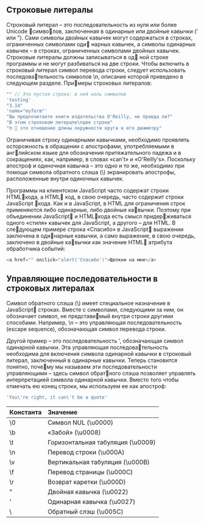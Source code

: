 ## Строковые литералы

Строковый литерал – это последовательность из нуля или более Unicode символов, заключенная в одинарные или двойные кавычки \(' или "\). Сами символы двойных кавычек могут содержаться в строках, ограниченных символами оди нарных кавычек, а символы одинарных кавычек – в строках, ограниченных символами двойных кавычек. Строковые литералы должны записываться в од ной строке программы и не могут разбиваться на две строки. Чтобы включить в строковый литерал символ перевода строки, следует использовать последовательность символов \n, описание которой приведено в следующем разделе. Примеры строковых литералов:

```js
"" // Это пустая строка: в ней ноль символов
'testing'
"3.14"
'name="myform"'
"Вы предпочитаете книги издательства O'Reilly, не правда ли?"
"В этом строковом литерале\nдве строки"
"π  это отношение длины окружности круга к его диаметру"
```

Ограничивая строку одинарными кавычками, необходимо проявлять осторожность в обращении с апострофами, употребляемыми в английском языке для обозначения притяжательного падежа и в сокращениях, как, например, в словах «can't» и «O'Reilly's». Поскольку апостроф и одиночная кавычка – это одно и то же, необходимо при помощи символа обратного слэша \(\\) экранировать апострофы, расположенные внутри одиночных кавычек.

Программы на клиентском JavaScript часто содержат строки HTMLкода, а HTML код, в свою очередь, часто содержит строки JavaScript кода. Как и в JavaScript, в HTML для ограничения строк применяются либо одинарные, либо двойные кавычки. Поэтому при объединении JavaScript и HTMLкода есть смысл придерживаться одного «стиля» кавычек для JavaScript, а другого – для HTML. В следующем примере строка «Спасибо» в JavaScript выражении заключена в одинарные кавычки, а само выражение, в свою очередь, заключено в двойные кавычки как значение HTML атрибута обработчика событий:

```js
<a href="" onclick="alert('Спасибо')">Щелкни на мне</a>
```

## Управляющие последовательности в строковых литералах

Символ обратного слэша \(\\) имеет специальное назначение в JavaScript строках. Вместе с символами, следующими за ним, он обозначает символ, не представимый внутри строки другими способами. Например, \n – это управляющая последовательность \(escape sequence\), обозначающая символ перевода строки.

Другой пример – это последовательность \', обозначающая символ одинарной кавычки. Эта управляющая последовательность необходима для включения символа одинарной кавычки в строковый литерал, заключенный в одинарные кавычки. Теперь становится понятно, почему мы называем эти последовательности управляющими – здесь символ обратного слэша позволяет управлять интерпретацией символа одинарной кавычки. Вместо того чтобы отмечать ею конец строки, мы используем ее как апостроф:

```js
'You\'re right, it can\'t be a quote'
```

| Константа | Значение |
| :--- | :--- |
| \0 | Символ NUL \(\u0000\) |
| \b | «Забой» \(\u0008\) |
| \t | Горизонтальная табуляция \(\u0009\) |
| \n | Перевод строки \(\u000A\) |
| \v | Вертикальная табуляция \(\u000B\) |
| \f | Перевод страницы \(\u000C\) |
| \r | Возврат каретки \(\u000D\) |
| \" | Двойная кавычка \(\u0022\) |
| \' | Одинарная кавычка \(\u0027\) |
| \ | Обратный слэш \(\u005C\) |



